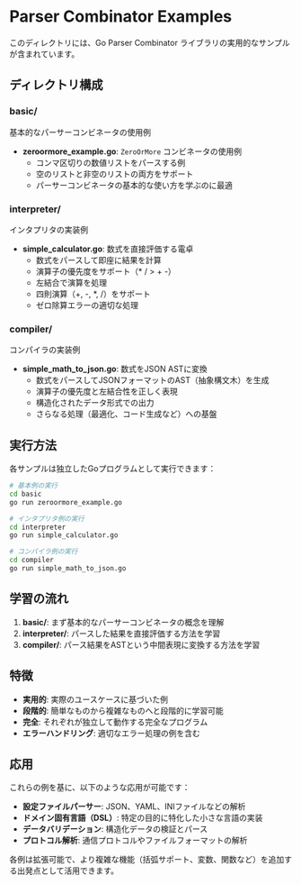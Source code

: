 # Parser Combinator Examples

このディレクトリには、Go Parser Combinator ライブラリの実用的なサンプルが含まれています。

## ディレクトリ構成

### basic/
基本的なパーサーコンビネータの使用例

- **zeroormore_example.go**: `ZeroOrMore` コンビネータの使用例
  - コンマ区切りの数値リストをパースする例
  - 空のリストと非空のリストの両方をサポート
  - パーサーコンビネータの基本的な使い方を学ぶのに最適

### interpreter/
インタプリタの実装例

- **simple_calculator.go**: 数式を直接評価する電卓
  - 数式をパースして即座に結果を計算
  - 演算子の優先度をサポート（* / > + -）
  - 左結合で演算を処理
  - 四則演算（+, -, *, /）をサポート
  - ゼロ除算エラーの適切な処理

### compiler/
コンパイラの実装例

- **simple_math_to_json.go**: 数式をJSON ASTに変換
  - 数式をパースしてJSONフォーマットのAST（抽象構文木）を生成
  - 演算子の優先度と左結合性を正しく表現
  - 構造化されたデータ形式での出力
  - さらなる処理（最適化、コード生成など）への基盤

## 実行方法

各サンプルは独立したGoプログラムとして実行できます：

```bash
# 基本例の実行
cd basic
go run zeroormore_example.go

# インタプリタ例の実行
cd interpreter
go run simple_calculator.go

# コンパイラ例の実行
cd compiler
go run simple_math_to_json.go
```

## 学習の流れ

1. **basic/**: まず基本的なパーサーコンビネータの概念を理解
2. **interpreter/**: パースした結果を直接評価する方法を学習
3. **compiler/**: パース結果をASTという中間表現に変換する方法を学習

## 特徴

- **実用的**: 実際のユースケースに基づいた例
- **段階的**: 簡単なものから複雑なものへと段階的に学習可能
- **完全**: それぞれが独立して動作する完全なプログラム
- **エラーハンドリング**: 適切なエラー処理の例を含む

## 応用

これらの例を基に、以下のような応用が可能です：

- **設定ファイルパーサー**: JSON、YAML、INIファイルなどの解析
- **ドメイン固有言語（DSL）**: 特定の目的に特化した小さな言語の実装
- **データバリデーション**: 構造化データの検証とパース
- **プロトコル解析**: 通信プロトコルやファイルフォーマットの解析

各例は拡張可能で、より複雑な機能（括弧サポート、変数、関数など）を追加する出発点として活用できます。
